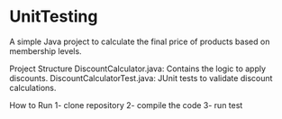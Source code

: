 ﻿# UnitTesting
A simple Java project to calculate the final price of products based on membership levels.

Project Structure
DiscountCalculator.java: Contains the logic to apply discounts.
DiscountCalculatorTest.java: JUnit tests to validate discount calculations.

How to Run
1- clone repository
2- compile the code
3- run test
